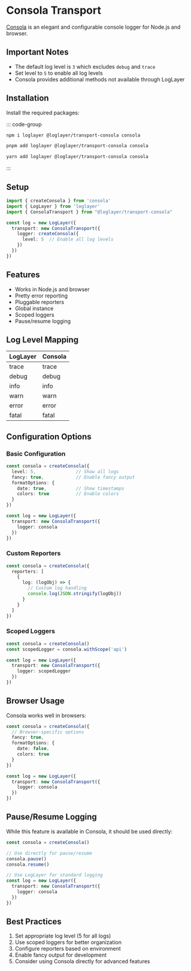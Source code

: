 # Consola Transport

[Consola](https://github.com/unjs/consola) is an elegant and configurable console logger for Node.js and browser.

## Important Notes

- The default log level is `3` which excludes `debug` and `trace`
- Set level to `5` to enable all log levels
- Consola provides additional methods not available through LogLayer

## Installation

Install the required packages:

::: code-group

```sh [npm]
npm i loglayer @loglayer/transport-consola consola
```

```sh [pnpm]
pnpm add loglayer @loglayer/transport-consola consola
```

```sh [yarn]
yarn add loglayer @loglayer/transport-consola consola
```

:::

## Setup

```typescript
import { createConsola } from 'consola'
import { LogLayer } from 'loglayer'
import { ConsolaTransport } from "@loglayer/transport-consola"

const log = new LogLayer({
  transport: new ConsolaTransport({
    logger: createConsola({
      level: 5  // Enable all log levels
    })
  })
})
```

## Features

- Works in Node.js and browser
- Pretty error reporting
- Pluggable reporters
- Global instance
- Scoped loggers
- Pause/resume logging

## Log Level Mapping

| LogLayer | Consola |
|----------|---------|
| trace    | trace   |
| debug    | debug   |
| info     | info    |
| warn     | warn    |
| error    | error   |
| fatal    | fatal   |

## Configuration Options

### Basic Configuration

```typescript
const consola = createConsola({
  level: 5,               // Show all logs
  fancy: true,            // Enable fancy output
  formatOptions: {
    date: true,           // Show timestamps
    colors: true          // Enable colors
  }
})

const log = new LogLayer({
  transport: new ConsolaTransport({
    logger: consola
  })
})
```

### Custom Reporters

```typescript
const consola = createConsola({
  reporters: [
    {
      log: (logObj) => {
        // Custom log handling
        console.log(JSON.stringify(logObj))
      }
    }
  ]
})
```

### Scoped Loggers

```typescript
const consola = createConsola()
const scopedLogger = consola.withScope('api')

const log = new LogLayer({
  transport: new ConsolaTransport({
    logger: scopedLogger
  })
})
```

## Browser Usage

Consola works well in browsers:

```typescript
const consola = createConsola({
  // Browser-specific options
  fancy: true,
  formatOptions: {
    date: false,
    colors: true
  }
})

const log = new LogLayer({
  transport: new ConsolaTransport({
    logger: consola
  })
})
```

## Pause/Resume Logging

While this feature is available in Consola, it should be used directly:

```typescript
const consola = createConsola()

// Use directly for pause/resume
consola.pause()
consola.resume()

// Use LogLayer for standard logging
const log = new LogLayer({
  transport: new ConsolaTransport({
    logger: consola
  })
})
```

## Best Practices

1. Set appropriate log level (5 for all logs)
2. Use scoped loggers for better organization
3. Configure reporters based on environment
4. Enable fancy output for development
5. Consider using Consola directly for advanced features
``` 